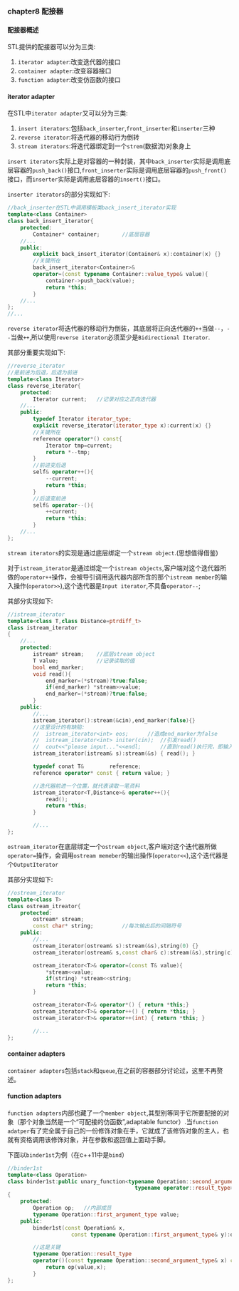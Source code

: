 ### chapter8 配接器

#### 配接器概述

STL提供的配接器可以分为三类:

1. `iterator adapter`:改变迭代器的接口
2. `container adapter`:改变容器接口
3. `function adapter`:改变仿函数的接口


#### iterator adapter

在STL中`iterator adapter`又可以分为三类:

1. `insert iterators`:包括`back_inserter`,`front_inserter`和`inserter`三种
2. `reverse iterator`:将迭代器的移动行为倒转
3. `stream iterators`:将迭代器绑定到一个`strem`(数据流)对象身上

`insert iterators`实际上是对容器的一种封装，其中`back_inserter`实际是调用底层容器的`push_back()`接口,`front_inserter`实际是调用底层容器的`push_front()`接口，而`inserter`实际是调用底层容器的`insert()`接口。

`inserter iterators`的部分实现如下:

```cpp
//back_inserter在STL中调用模板类back_insert_iterator实现
template<class Container>
class back_insert_iterator{
    protected:
        Container* container;       //底层容器
    //...
    public:
        explicit back_insert_iterator(Container& x):container(x) {}
        //关键所在
        back_insert_iterator<Container>&
        operator=(const typename Container::value_type& value){
            container->push_back(value);
            return *this;
        }
    //...
};
//...
```

`reverse iterator`将迭代器的移动行为倒装，其底层将正向迭代器的`++`当做`--`，`--`当做`++`,所以使用`reverse iterator`必须至少是`Bidirectional Iterator`.

其部分重要实现如下:

```cpp
//reverse_iterator
//是前进为后退，后退为前进
template<class Iterator>
class reverse_iterator{
    protected:
        Iterator current;   //记录对应之正向迭代器
    //...
    public:
        typedef Iterator iterator_type;
        explicit reverse_iterator(iterator_type x):current(x) {}
        //关键所在
        reference operator*() const{
            Iterator tmp=current;
            return *--tmp;
        }
        //前进变后退
        self& operator++(){
            --current;
            return *this;
        }
        //后退变前进
        self& operator--(){
            ++current;
            return *this;
        }
    //...
};
```

`stream iterators`的实现是通过底层绑定一个`stream object`.(思想值得借鉴)

对于`istream_iterator`是通过绑定一个`istream objects`,客户端对这个迭代器所做的`operator++`操作，会被导引调用迭代器内部所含的那个`istream member`的输入操作(`operator>>`),这个迭代器是`Input iterator`,不具备`operator--`;

其部分实现如下:

```cpp
//istream_iterator
template<class T,class Distance=ptrdiff_t>
class istream_iterator
{
    //...
    protected:
        istream* stream;    //底层stream object
        T value;            //记录读取的值
        bool emd_marker;
        void read(){
            end_marker=(*stream)?true:false;
            if(end_marker) *stream>>value;
            end_marker=(*stream)?true:false;
        }
    public:
        //...
        istream_iterator():stream(&cin),end_marker(false){}
        //这里设计的有缺陷:
        //  istream_iterator<int> eos;      //造成end_marker为false
        //  istream_iterator<int> initer(cin);  //引发read()
        //  cout<<"please input..."<<endl;      //直到read()执行完，即输入数据后，该语句才会输出
        istream_iterator(istream& s):stream(&s) { read(); }

        typedef conat T&        reference;
        reference operator* const { return value; }

        //迭代器前进一个位置，就代表读取一笔资料
        istream_iterator<T,Distance>& operator++(){
            read();
            return *this;
        }

        //...
};
```

`ostream_iterator`在底层绑定一个`ostream object`,客户端对这个迭代器所做`operator=`操作，会调用`ostream memeber`的输出操作(`operator<<`),这个迭代器是个`OutputIterator`

其部分实现如下:

```cpp
//ostream_iterator
template<class T>
class ostream_itreator{
    protected:
        ostream* stream;
        const char* string;         //每次输出后的间隔符号
    public:
        //...
        ostream_iterator(ostream& s):stream(&s),string(0) {}
        ostream_iterator(ostream& s,const char& c):stream(&s),string(c) {}

        ostream_iterator<T>& operator=(const T& value){
            *stream<<value;
            if(string) *stream<<string;
            return *this;
        }

        ostream_iterator<T>& operator*() { return *this;}
        ostream_iterator<T>& operator++() { return *this; }
        ostream_iterator<T>& operator++(int) { return *this; }

        //...
};
```

#### container adapters

`container adapters`包括`stack`和`queue`,在之前的容器部分讨论过，这里不再赘述。

#### function adapters

`function adapters`内部也藏了一个`member object`,其型别等同于它所要配接的对象（那个对象当然是一个“可配接的仿函数”,adaptable functor）.当`function adatper`有了完全属于自己的一份修饰对象在手，它就成了该修饰对象的主人，也就有资格调用该修饰对象，并在参数和返回值上面动手脚。

下面以`binder1st`为例（在c++11中是`bind`）

```cpp
//binder1st
template<class Operation>
class binder1st:public unary_function<typename Operation::second_argument_type,
                                        typename operator::result_type>
{
    protected:
        Operation op;   //内部成员
        typename Operation::first_argument_type value;
    public:
        binder1st(const Operation& x,
                    const typename Operation::first_argument_type& y):op(x),value(y){ }

        //这是关键
        typename Operation::result_type
        operator()(const typename Operation::second_argument_type& x) const{
            return op(value,x);
        }
};
```

